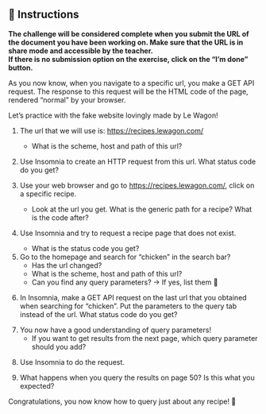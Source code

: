 <div role="tabpanel" class="tab-pane active" id="exercise-instructions">

<div id="exercice-content" class="px-5 py-3">


<h2 id="instructions">🎯&nbsp;Instructions</h2>

<p><strong>The challenge will be considered complete when you submit the URL of the document you have been working on. Make sure that the URL is in share mode and accessible by the teacher.</strong><br>
<strong>If there is no submission option on the exercise, click on the “I’m done” button.</strong></p>

<p>As you now know, when you navigate to a specific url, you make a GET API request. The response to this request will be the HTML code of the page, rendered “normal” by your browser.</p>

<p>Let’s practice with the fake website lovingly made by Le Wagon!</p>

<ol>
<li>
<p>The url that we will use is: <a href="https://recipes.lewagon.com/" target="_blank">https://recipes.lewagon.com/</a></p>

<ul>
<li>What is the scheme, host and path of this url?</li>
</ul>
</li>
<li>
<p>Use Insomnia to create an HTTP request from this url. What status code do you get?</p>
</li>
<li>
<p>Use your web browser and go to <a href="https://recipes.lewagon.com/" target="_blank">https://recipes.lewagon.com/</a>, click on a specific recipe.</p>

<ul>
<li>Look at the url you get. What is the generic path for a recipe? What is the code after?</li>
</ul>
</li>
<li>
<p>Use Insomnia and try to request a recipe page that does not exist.</p>

<ul>
<li>What is the status code you get?</li>
</ul>
</li>
<li>Go to the homepage and search for “chicken” in the search bar?
<ul>
<li>Has the url changed?</li>
<li>What is the scheme, host and path of this url?</li>
<li>Can you find any query parameters? → If yes, list them 📝</li>
</ul>
</li>
<li>
<p>In Insomnia, make a GET API request on the last url that you obtained when searching for “chicken”. Put the parameters to the query tab instead of the url. What status code do you get?</p>
</li>
<li>You now have a good understanding of query parameters!
<ul>
<li>If you want to get results from the next page, which query parameter should you add?</li>
</ul>
</li>
<li>
<p>Use Insomnia to do the request.</p>
</li>
<li>What happens when you query the results on page 50? Is this what you expected?</li>
</ol>

<p>Congratulations, you now know how to query just about any recipe! 🚀</p>


</div>
</div>